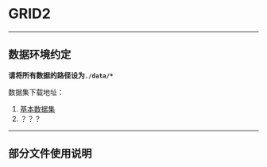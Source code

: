 # GRID2
---

## 数据环境约定

**请将所有数据的路径设为`./data/*`**

数据集下载地址：

1.  [基本数据集](https://cloud.tsinghua.edu.cn/d/44b1bd37ee444ecb84b6/)
2. ？？？



***

## 部分文件使用说明

